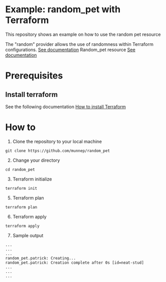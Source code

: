 # Example: random_pet with Terraform

This repository shows an example on how to use the random pet resource 

The "random" provider allows the use of randomness within Terraform configurations. [See documentation](https://registry.terraform.io/providers/hashicorp/random/latest/docs) 
Random_pet resource [See documentation](https://registry.terraform.io/providers/hashicorp/random/latest/docs/resources/pet) 


# Prerequisites

## Install terraform  
See the following documentation [How to install Terraform](https://learn.hashicorp.com/tutorials/terraform/install-cli)

# How to

1. Clone the repository to your local machine
```
git clone https://github.com/munnep/random_pet
```
2. Change your directory
```
cd random_pet
```
3. Terraform initialize
```
terraform init
```
5. Terraform plan
```
terraform plan
```
6. Terraform apply
```
terraform apply
```
7. Sample output
```
...
...
...
random_pet.patrick: Creating...
random_pet.patrick: Creation complete after 0s [id=neat-stud]
...
...
...
```
